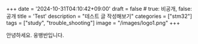 +++
date = '2024-10-31T04:10:42+09:00'
draft = false # true: 비공개, false: 공개
title = 'Test'
description = "테스트 글 작성해보기"
categories = ["stm32"]
tags = ["study", "trouble_shooting"]
image = "/images/logo1.png"
+++

안녕하세요. 웅뱅반입니다.


